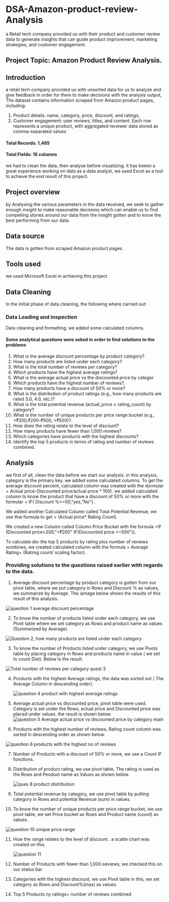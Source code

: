 # DSA-Amazon-product-review-Analysis
a Retail tech company provided us with their product and customer review data to generate insights that can guide product improvement, marketing strategies, and customer engagement.
## Project Topic: Amazon Product Review Analysis.
## Introduction 
a  retail tech company provided us with unsorted data for us to analyze and give feedback in order for them to make decisions with the analysis output, The dataset contains information scraped from Amazon product pages, including: 
   1. Product details: name, category, price, discount, and ratings, 
   2. Customer engagement: user reviews, titles, and content. 
     Each row represents a unique product, with aggregated reviewer data 
stored as comma-separated values 
#### Total Records: 1,465 
#### Total Fields: 16 columns 
     
we had to clean the data, then analyse before visualizing. it has beeen a great experience working on data as a data analyst, we used Excel as a tool to achieve the end result of this project.  

## Project overview
by Analysing the various parameters in the data received, we seek to gather enough insight to make reasonable decisions which can enable us to find compelling stories around our data from the insight gotten and to know the best performing from our data.
## Data source
The data is gotten from scraped Amazon product pages. 

## Tools used
we used Microsoft Excel in achieving this project

## Data Cleaning
In the initial phase of data cleaning, the following where carried out:
### Data Loading and inspection
Data cleaning and formatting, we added some calculated columns.

#### Some analytical questions were asked in order to find solutions to the problems 
1. What is the average discount percentage by product category?
2. How many products are listed under each category?
3. What is the total number of reviews per category?
4. Which products have the highest average ratings?
5. What is the average actual price vs the discounted price by categor
6. Which products have the highest number of reviews?.
7. How many products have a discount of 50% or more?
8. What is the distribution of product ratings (e.g., how many products are rated 3.0,
4.0, etc.)?
9. What is the total potential revenue (actual_price × rating_count) by category?
10. What is the number of unique products per price range bucket (e.g., <₹200,₹200–₹500, >₹500)?.
1. How does the rating relate to the level of discount?
12. How many products have fewer than 1,000 reviews?
13. Which categories have products with the highest discounts?
14. Identify the top 5 products in terms of rating and number of reviews combined.

## Analysis

we first of all, clean the data before we start our analysis.
in this analysis, category is the primary key. we added some calculated columns. 
To get the average discount percent, calculated column was created with the dormular = Actual price-Discounted price/actual price * 100). 
we added calculated column to know the product that have a discount of 50% or more with the formular
= IF( Discount %>=50,"yes,"No") .

We added another Calculated Column called Total Potential Revenue, we use thw formula to get = (Actual price* Rating Count). 

We created a new Column called Column Price Bucket with the formula =IF (Discounted price<200,"<₹200"
IF(Discounted price <=500")).

To calculate dor the top 5 products by rating plus number of reviews xombines, we created calculated column with the formula = Average Rating+ (Ratimg count/ scaling factor).

### Providing solutions to the questions raised earlier with regards to the data.
1. Average discount percentage by product category is gotten from our pivot table, where we put category in Rows and Discount % as values, we summarize by Average. The iamage below shows the results of this result of this analysis.

![question 1 average discount percentage](https://github.com/user-attachments/assets/a96f93a5-92ef-4f87-821f-7fb19973e4a2)

2.  To know the number of products listed under each category, we use Pivot table where we set category as Rows and product name as values (Summarized by Average).

![Question 2, how many products are listed under each category](https://github.com/user-attachments/assets/252899e3-3437-4ed6-910c-7a8896d85a8a)


3. To know the number of Products listed under category, we use Pivots table by placing category in Rows and products name in value ( we set to count Dist). Below is the result.

![Total number of reviews per category quest 3](https://github.com/user-attachments/assets/53b50378-5b16-4901-a2d6-8c12c561a211)


4. Products with the highest Average ratings, the data was sorted out ( The Average Column in descending order).

   ![question 4 product with highest average ratings](https://github.com/user-attachments/assets/6071143c-5fb6-4a8e-b5a6-1ea2c9b60f71)

5. Average actual price vs discounted price, pivot table were used. Category is set under the Rows, actual price and Discounted price was placed under values. the result is shown below.
   ![question 5 Average actual price vs discounted price by category main](https://github.com/user-attachments/assets/694f5766-fcf7-4e18-b450-40b1465b82ae)


6. Products with the highest number of reviews, Rating count column was sorted in descending order as shown below.

![question 6 products with the highest no of reviews](https://github.com/user-attachments/assets/a90f39a6-c977-4fdb-bee6-6cc3c34ff588)

7. Number of Products with a discount of 50% or more, we use a Count IF functions.
   

8. Distribution of product rating, we use pivot table, The rating is used as the Rows and Peoduxt name as Values as shown below.

   ![ques 8 product distribution](https://github.com/user-attachments/assets/c8bfd57b-69df-4e6b-9fb7-6222e4cdba2b)


9. Total potential revenue by category, we use pivot table by putting category in Rows and potential Revenue (sum) in values.
   

10. To know the number of unique products per price range bucket, we use pivot table, we set Price bucket as Rows and Product name (count) as values.
   
![question 10 unique price range](https://github.com/user-attachments/assets/d801782b-cbb9-4baa-b4a2-07aa8b0b563a)

11. How the range relates to the level of discount . a scatte chart was created on this.

    ![question 11](https://github.com/user-attachments/assets/47d9e49b-60fe-4602-bd8b-60ac042d2181)


12. Number of Products with fewer than 1,000 eeviews, we checked this on our status bar.

13. Categories with the highest discount, we use Pivot table in this, we set category as Rows and Discount%(max) as values.

14. Top 5 Products ny ratings+ number of reviews combined





